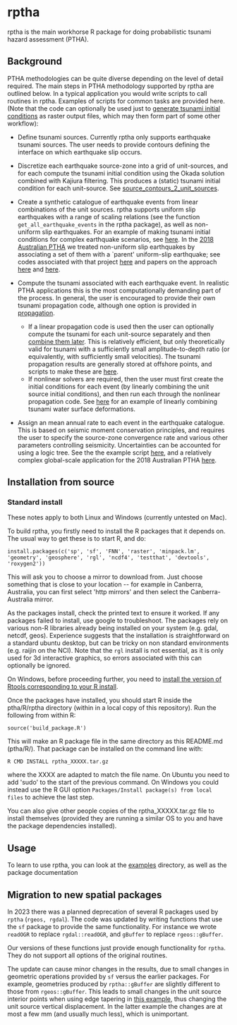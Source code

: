 rptha
=====

rptha is the main workhorse R package for doing probabilistic tsunami hazard
assessment (PTHA). 

Background
----------

PTHA methodologies can be quite diverse depending on the level of detail
required. The main steps in PTHA methodology supported by rptha are outlined
below. In a typical application you would write scripts to call routines in rptha.
Examples of scripts for common tasks are provided here. (Note that the code can
optionally be used just to [generate tsunami initial
conditions](examples/source_contours_2_unit_sources) as raster output files, which may
then form part of some other workflow):

* Define tsunami sources. Currently rptha only supports earthquake tsunami
sources. The user needs to provide contours defining the interface on
which earthquake slip occurs. 

* Discretize each earthquake source-zone into a grid of unit-sources, and
for each compute the tsunami initial condition using the Okada solution
combined with Kajiura filtering. This produces a (static) tsunami initial
condition for each unit-source. See [source_contours_2_unit_sources](examples/source_contours_2_unit_sources).

* Create a synthetic catalogue of earthquake events from linear
combinations of the unit sources. rptha supports uniform slip
earthquakes with a range of scaling relations (see the function
`get_all_earthquake_events` in the rptha package), as well as non-uniform slip earthquakes. 
For an example of making tsunami initial conditions for complex earthquake
scenarios, see
[here](examples/combine_tsunami_sources/combine_tsunami_sources.R). In the
[2018 Australian PTHA](http://dx.doi.org/10.11636/Record.2018.041) we treated
non-uniform slip earthquakes by associating a set of them with a `parent'
uniform-slip earthquake; see codes associated with that project
[here](examples/austptha_template) and papers on the approach
[here](https://link.springer.com/article/10.1007/s00024-019-02299-w) and
[here](https://doi.org/10.1093/gji/ggz260).

* Compute the tsunami associated with each earthquake event. In
realistic PTHA applications this is the most computationally demanding part of
the process. In general, the user is encouraged to provide their own
tsunami propagation code, although one option is provided in [propagation](../propagation).
  * If a linear propagation code is used then the user can optionally compute
the tsunami for each unit-source separately and then [combine them
later](examples/austptha_template/SOURCE_ZONES/TEMPLATE/TSUNAMI_EVENTS). This is relatively
efficient, but only theoretically valid for tsunami with a sufficiently small
amplitude-to-depth ratio (or equivalently, with sufficiently small velocities).
The tsunami propagation results are generally stored at offshore points, and
scripts to make these are [here](examples/make_hazard_points).
  * If nonlinear solvers are required, then the user must first create the 
initial conditions for each event (by linearly combining the unit source
initial conditions), and then run each through the nonlinear propagation code. 
See [here](examples/combine_tsunami_sources/combine_tsunami_sources.R) for an example
of linearly combining tsunami water surface deformations.

* Assign an mean annual rate to each event in the earthquake catalogue. This
is based on seismic moment conservation principles, and requires the user to
specify the source-zone convergence rate and various other parameters
controlling seismicity. Uncertainties can be accounted for using a logic tree.
See the the example script [here](examples/event_rates/single_source_rate_computation.R),
and a relatively complex global-scale application for the 2018 Australian PTHA
[here](examples/austptha_template/EVENT_RATES).


Installation from source
------------------------

### Standard install

These notes apply to both Linux and Windows (currently untested on Mac). 

To build rptha, you firstly need to install the R packages that it depends on.
The usual way to get these is to start R, and do:

    install.packages(c('sp', 'sf', 'FNN', 'raster', 'minpack.lm', 'geometry', 'geosphere', 'rgl', 'ncdf4', 'testthat', 'devtools', 'roxygen2'))

This will ask you to choose a mirror to download from. Just choose something that
is close to your location -- for example in Canberra, Australia, you can first select
'http mirrors' and then select the Canberra-Australia mirror. 

As the packages install, check the printed text to ensure it worked. If any packages
failed to install, use google to troubleshoot. The packages rely on various non-R
libraries already being installed on your system (e.g. gdal, netcdf, geos).
Experience suggests that the installation is straightforward on a standard
ubuntu desktop, but can be tricky on non standard environments (e.g. raijin on
the NCI). Note that the `rgl` install is not essential, as it is only used for
3d interactive graphics, so errors associated with this can optionally be
ignored.

On Windows, before proceeding further, you need to 
[install the version of Rtools corresponding to your R install](https://cran.r-project.org/bin/windows/Rtools/).

Once the packages have installed, you should start R inside the ptha/R/rptha directory (within in a local copy of this repository).
Run the following from within R:

    source('build_package.R')

This will make an R package file in the same directory as this README.md
(ptha/R/). That package can be installed on the command line with:

    R CMD INSTALL rptha_XXXXX.tar.gz

where the XXXX are adapted to match the file name. On Ubuntu you need to add
'sudo' to the start of the previous command. On Windows you could instead use
the R GUI option `Packages/Install package(s) from local files` to achieve the
last step.

You can also give other people copies of the rptha_XXXXX.tar.gz file to install
themselves (provided they are running a similar OS to you and have the package
dependencies installed).

Usage
-----
To learn to use rptha, you can look at the [examples](examples) directory, as
well as the package documentation


Migration to new spatial packages
---------------------------------

In 2023 there was a planned deprecation of several R packages used by `rptha` (`rgeos, rgdal`). The code was updated by writing functions that use the `sf` package to provide the same functionality. For instance we wrote `readOGR` to replace `rgdal::readOGR`, and `gBuffer` to replace `rgeos::gBuffer`.

Our versions of these functions just provide enough functionality for `rptha`. They do not support all options of the original routines. 

The update can cause minor changes in the results, due to small changes in geometric operations provided by `sf` versus the earlier packages. For example, geometries produced by `rptha::gBuffer` are slightly different to those from `rgeos::gBuffer`. This leads to small changes in the unit source interior points when using edge tapering in [this example](examples/source_contours_2_unit_sources), thus changing the unit source vertical displacement. In the latter example the changes are at most a few mm (and usually much less), which is unimportant.
